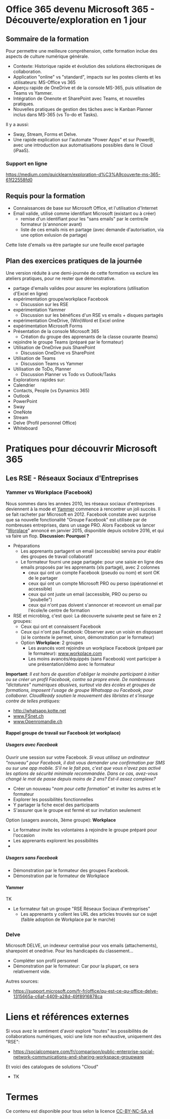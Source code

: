 # Office 365 devenu Microsoft 365 - Découverte/exploration en 1 jour
## Sommaire de la formation
Pour permettre une meilleure compréhension, cette formation inclue des aspects de culture numérique générale.
* Contexte: Historique rapide et évolution des solutions électroniques de collaboration.
* Application "online" vs "standard", impacts sur les postes clients et les utilisateurs: MS-Office vs 365
* Aperçu rapide de OneDrive et de la console MS-365, puis utilisation de Teams vs Yammer. 
* Intégration de Onenote et SharePoint avec Teams, et nouvelles pratiques.
* Nouvelles pratiques de gestion des tâches avec le Kanban Planner inclus dans MS-365 (vs To-do et Tasks).

Il y a aussi: 
* Sway, Stream, Forms et Delve. 
* Une rapide explication sur l'automate "Power Apps" et sur PowerBI, avec une introduction aux automatisations possibles dans le Cloud (iPaaS).

### Support en ligne
https://medium.com/quicklearn/exploration-d%C3%A9couverte-ms-365-61f22558fd0

## Requis pour la formation
* Connaissances de base sur Microsoft Office, et l'utilisation d'Internet
* Email valide, utilisé comme identifiant Microsoft (existant ou à créer)
  * remise d'un identifiant pour les "sans emails" par le centre/le formateur (s'annoncer avant)
  * liste de ces emails mis en partage (avec demande d'autorisation, via une option exlusion de partage)

Cette liste d'emails va être partagée sur une feuille excel partagée

## Plan des exercices pratiques de la journée
Une version réduite à une demi-journée de cette formation va exclure les ateliers pratiques, pour ne rester que démonstrative.
* partage d'emails valides pour assurer les explorations (utilisation d'Excel en ligne)
* expérimentation groupe/workplace Facebook
  * Discussion sur les RSE
* expérimentation Yammer
  * Discussion sur les bénéfices d'un RSE vs emails + disques partagés
* expérimentation OneDrive, (Win)Word et Excel online
* expérimentation Microsoft Forms
* Présentation de la console Microsoft 365
  * Création du groupe des apprenants de la classe courante (teams)
* rejoindre le groupe Teams (préparé par le formateur) 
* Utilisation de OneDrive puis SharePoint
  * Discussion OneDrive vs SharePoint
* Utilisation de Teams
  * Discussion Teams vs Yammer
* Utilisation de ToDo, Planner
  * Discussion Planner vs Todo vs Outlook/Tasks
* Explorations rapides sur:
 * Calendrier
 * Contacts, People (vs Dynamics 365)
 * Outlook
 * PowerPoint
 * Sway
 * OneNote
 * Stream
 * Delve (Profil personnel Office)
 * Whiteboard


# Pratiques pour découvrir Microsoft 365
## Les RSE - Réseaux Sociaux d'Entreprises
### Yammer vs Workplace (Facebook)
Nous sommes dans les années 2010, les réseaux sociaux d'entreprises deviennent à la mode et [Yammer](https://fr.wikipedia.org/wiki/Yammer) commence à rencontrer un joli succès. Il se fait racheter par Microsoft en 2012. Facebook constate avec surprise que sa nouvelle fonctionalité "Groupe Facebook" est utilisée par de nombreuses entreprises, dans un usage PRO. Alors Facebook va lancer "[Worplace](https://en.wikipedia.org/wiki/Workplace_by_Facebook)" annoncé en janvier 2015, disponible depuis octobre 2016, et qui va faire un flop. __Discussion: Pourquoi ?__
* Préparations
  * Les apprenants partagent un email (accessible) servira pour établir des groupes de travail collaboratif
  * Le formateur fourni une page partagée: pour une saisie en ligne des emails proposés par les apprenants (xls partagé), avec 2 colonnes
    * ceux qui ont un compte Facebook (pseudo ou nom) et sont OK de le partager
    * ceux qui ont un compte Microsoft PRO ou perso (opérationnel et accessible)
    * ceux qui ont juste un email (accessible, PRO ou perso ou "poubelle")
    * ceux qui n'ont pas doivent s'annoncer et recevront un email par l'école/le centre de formation
* RSE et microblog, c'est quoi: La découverte suivante peut se faire en 2 groupes:
  * Ceux qui ont et connaissent Facebook
  * Ceux qui n'ont pas Facebook: Observer avec un voisin en disposant (si le contexte le permet, sinon, démonstration par le formateur)
  * Option __Workplace__: 2 groupes
    * Les avancés vont rejoindre un workplace Facebook (préparé par le formateur): 	www.workplace.com 
    * Les moins avancés/équippés (sans Facebook) vont participer à une présentation/démo avec le formateur

__Important__: _Il est hors de question d'obliger le moindre participant à initier ou se créer un profil Facebook, contre sa propre envie. De nombreuses "dictatures" numériques abusives, surtout via des écoles et groupes de formations, imposent l'usage de groupe Whatsapp ou Facebook, pour collaborer. CloudReady soutien le mouvement des libristes et s'insurge contre de telles pratiques:_
* http://whatsapp.kotte.net
* www.FSnet.ch
* www.Openromandie.ch
#### Rappel groupe de travail sur Facebook (et workplace)
##### Usagers avec Facebook
Ouvrir une session sur votre Facebook. _Si vous utilisez un ordinateur "nouveau" pour Facebook, il doit vous demander une confirmation par SMS ou sur une app mobile. S'il ne le fait pas, c'est que vous n'avez pas activé les options de sécurité minimale recommandée. Dans ce cas, avez-vous changé le mot de passe depuis moins de 2 ans? Est-il assez complexe?_
* Créer un nouveau "_nom pour cette formation_" et inviter les autres et le formateur
* Explorer les possibilités fonctionnelles
* Y partager la fiche excel des participants
* S'assurer que le groupe est fermé et sur invitation seulement

Option (usagers avancés, 3ème groupe): __Workplace__
* Le formateur invite les volontaires à rejoindre le groupe préparé pour l'occasion
* Les apprenants explorent les possibilités
* 

##### Usagers sans Facebook
* Démonstration par le formateur des groupes Facebook.
* Démonstration par le formateur de Workplace


#### Yammer
TK
* Le formateur fait un groupe "RSE Réseaux Sociaux d'entreprises"
  * Les apprenants y collent les URL des articles trouvés sur ce sujet (faible adoption de Workplace par le marché)

###

## 
### Delve
Microsoft DELVE, un indexeur centralisé pour vos emails (attachements), sharepoint et onedrive. Pour les handicapés du classement...
* Compléter son profil personnel
* Démonstration par le formateur: Car pour la plupart, ce sera relativement vide.

Autres sources:
* https://support.microsoft.com/fr-fr/office/qu-est-ce-qu-office-delve-1315665a-c6af-4409-a28d-49f8916878ca

# Liens et références externes
Si vous avez le sentiment d'avoir exploré "toutes" les possibilités de collaborations numériques, voici une liste non exhaustive, uniquement des "RSE":
* https://socialcompare.com/fr/comparison/public-enterprise-social-network-communications-and-sharing-workspace-groupware

Et voici des catalogues de solutions "Cloud"
* TK


# Termes
Ce contenu est disponible pour tous selon la licence [CC-BY-NC-SA v4]()
